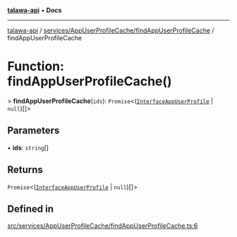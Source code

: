 [**talawa-api**](../../../../README.md) • **Docs**

***

[talawa-api](../../../../modules.md) / [services/AppUserProfileCache/findAppUserProfileCache](../README.md) / findAppUserProfileCache

# Function: findAppUserProfileCache()

\> **findAppUserProfileCache**(`ids`): `Promise`\<([`InterfaceAppUserProfile`](../../../../models/AppUserProfile/interfaces/InterfaceAppUserProfile.md) \| `null`)[]\>

## Parameters

• **ids**: `string`[]

## Returns

`Promise`\<([`InterfaceAppUserProfile`](../../../../models/AppUserProfile/interfaces/InterfaceAppUserProfile.md) \| `null`)[]\>

## Defined in

[src/services/AppUserProfileCache/findAppUserProfileCache.ts:6](https://github.com/PalisadoesFoundation/talawa-api/blob/fb5076f344cd74d4e51c692cbc70fc337bf1ac39/src/services/AppUserProfileCache/findAppUserProfileCache.ts#L6)
